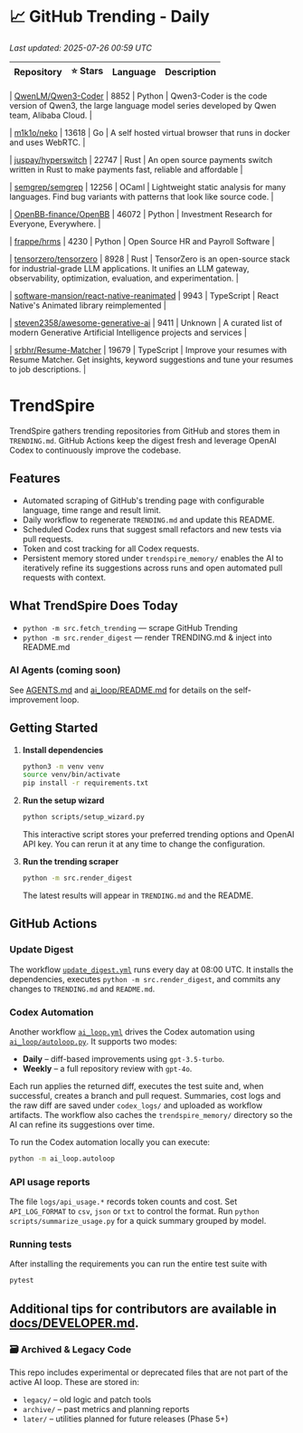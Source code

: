 <!-- TRENDING_START -->
# 📈 GitHub Trending - Daily

_Last updated: 2025-07-26 00:59 UTC_

| Repository | ⭐ Stars | Language | Description |
|------------|--------:|----------|-------------|

| [QwenLM/Qwen3-Coder](https://github.com/QwenLM/Qwen3-Coder) | 8852 | Python | Qwen3-Coder is the code version of Qwen3, the large language model series developed by Qwen team, Alibaba Cloud. |

| [m1k1o/neko](https://github.com/m1k1o/neko) | 13618 | Go | A self hosted virtual browser that runs in docker and uses WebRTC. |

| [juspay/hyperswitch](https://github.com/juspay/hyperswitch) | 22747 | Rust | An open source payments switch written in Rust to make payments fast, reliable and affordable |

| [semgrep/semgrep](https://github.com/semgrep/semgrep) | 12256 | OCaml | Lightweight static analysis for many languages. Find bug variants with patterns that look like source code. |

| [OpenBB-finance/OpenBB](https://github.com/OpenBB-finance/OpenBB) | 46072 | Python | Investment Research for Everyone, Everywhere. |

| [frappe/hrms](https://github.com/frappe/hrms) | 4230 | Python | Open Source HR and Payroll Software |

| [tensorzero/tensorzero](https://github.com/tensorzero/tensorzero) | 8928 | Rust | TensorZero is an open-source stack for industrial-grade LLM applications. It unifies an LLM gateway, observability, optimization, evaluation, and experimentation. |

| [software-mansion/react-native-reanimated](https://github.com/software-mansion/react-native-reanimated) | 9943 | TypeScript | React Native's Animated library reimplemented |

| [steven2358/awesome-generative-ai](https://github.com/steven2358/awesome-generative-ai) | 9411 | Unknown | A curated list of modern Generative Artificial Intelligence projects and services |

| [srbhr/Resume-Matcher](https://github.com/srbhr/Resume-Matcher) | 19679 | TypeScript | Improve your resumes with Resume Matcher. Get insights, keyword suggestions and tune your resumes to job descriptions. |
<!-- TRENDING_END -->

# TrendSpire

TrendSpire gathers trending repositories from GitHub and stores them in `TRENDING.md`. GitHub Actions keep the digest fresh and leverage OpenAI Codex to continuously improve the codebase.

## Features

- Automated scraping of GitHub's trending page with configurable language, time range and result limit.
- Daily workflow to regenerate `TRENDING.md` and update this README.
- Scheduled Codex runs that suggest small refactors and new tests via pull requests.
- Token and cost tracking for all Codex requests.
- Persistent memory stored under `trendspire_memory/` enables the AI to
  iteratively refine its suggestions across runs and open automated pull
  requests with context.

## What TrendSpire Does Today

- `python -m src.fetch_trending` — scrape GitHub Trending
- `python -m src.render_digest` — render TRENDING.md & inject into README.md

### AI Agents (coming soon)
See [AGENTS.md](./AGENTS.md) and [ai_loop/README.md](./ai_loop/README.md) for details on the self-improvement loop.

## Getting Started

1. **Install dependencies**
   ```bash
   python3 -m venv venv
   source venv/bin/activate
   pip install -r requirements.txt
   ```

2. **Run the setup wizard**
   ```bash
   python scripts/setup_wizard.py
   ```
   This interactive script stores your preferred trending options and OpenAI API key.
   You can rerun it at any time to change the configuration.

3. **Run the trending scraper**
   ```bash
   python -m src.render_digest
   ```
   The latest results will appear in `TRENDING.md` and the README.


## GitHub Actions

### Update Digest

The workflow [`update_digest.yml`](.github/workflows/update_digest.yml) runs every day at 08:00 UTC. It installs the dependencies, executes `python -m src.render_digest`, and commits any changes to `TRENDING.md` and `README.md`.

### Codex Automation

Another workflow [`ai_loop.yml`](.github/workflows/ai_loop.yml) drives the Codex automation using [`ai_loop/autoloop.py`](ai_loop/autoloop.py). It supports two modes:

- **Daily** – diff-based improvements using `gpt-3.5-turbo`.
- **Weekly** – a full repository review with `gpt-4o`.

Each run applies the returned diff, executes the test suite and, when successful, creates a branch and pull request. Summaries, cost logs and the raw diff are saved under `codex_logs/` and uploaded as workflow artifacts. The workflow also caches the `trendspire_memory/` directory so the AI can refine its suggestions over time.

To run the Codex automation locally you can execute:

```bash
python -m ai_loop.autoloop
```

### API usage reports

The file `logs/api_usage.*` records token counts and cost. Set `API_LOG_FORMAT`
to `csv`, `json` or `txt` to control the format. Run `python
scripts/summarize_usage.py` for a quick summary grouped by model.

### Running tests

After installing the requirements you can run the entire test suite with

```bash
pytest
```

Additional tips for contributors are available in
[docs/DEVELOPER.md](docs/DEVELOPER.md).
---

### 🗃 Archived & Legacy Code

This repo includes experimental or deprecated files that are not part of the active AI loop. These are stored in:

- `legacy/` – old logic and patch tools
- `archive/` – past metrics and planning reports
- `later/` – utilities planned for future releases (Phase 5+)
